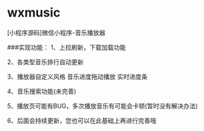 # wxmusic
[小程序源码]微信小程序-音乐播放器

###实现功能：
1、上拉刷新，下载加载功能

2、各类型音乐排行自动更新

3、播放器自定义风格 音乐进度拖动播放 实时进度条

4、音乐搜索功能(未完善)

5、播放页可能有BUG，多次播放音乐有可能会卡顿(暂时没有解决办法)

6、后面会持续更新，您也可以在此基础上再进行完善哦
